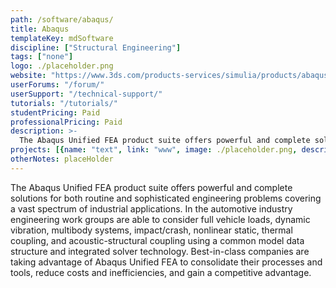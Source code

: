 ```yaml
---
path: /software/abaqus/
title: Abaqus
templateKey: mdSoftware
discipline: ["Structural Engineering"]
tags: ["none"]
logo: ./placeholder.png
website: "https://www.3ds.com/products-services/simulia/products/abaqus/"
userForums: "/forum/"
userSupport: "/technical-support/"
tutorials: "/tutorials/"
studentPricing: Paid
professionalPricing: Paid
description: >-
  The Abaqus Unified FEA product suite offers powerful and complete solutions for both routine and sophisticated engineering problems covering a vast spectrum of industrial applications. In the automotive industry engineering work groups are able to consider full vehicle loads, dynamic vibration, multibody systems, impact/crash, nonlinear static, thermal coupling, and acoustic-structural coupling using a common model data structure and integrated solver technology. Best-in-class companies are taking advantage of Abaqus Unified FEA to consolidate their processes and tools, reduce costs and inefficiencies, and gain a competitive advantage.
projects: [{name: "text", link: "www", image: ./placeholder.png, description: "blah blah"}]
otherNotes: placeHolder
---
```


The Abaqus Unified FEA product suite offers powerful and complete solutions for both routine and sophisticated engineering problems covering a vast spectrum of industrial applications. In the automotive industry engineering work groups are able to consider full vehicle loads, dynamic vibration, multibody systems, impact/crash, nonlinear static, thermal coupling, and acoustic-structural coupling using a common model data structure and integrated solver technology. Best-in-class companies are taking advantage of Abaqus Unified FEA to consolidate their processes and tools, reduce costs and inefficiencies, and gain a competitive advantage.
